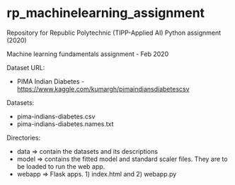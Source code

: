 # rp_machinelearning_assignment

Repository for Republic Polytechnic (TIPP-Applied AI) Python assignment (2020)

Machine learning fundamentals assignment - Feb 2020

Dataset URL: 
- PIMA Indian Diabetes - https://www.kaggle.com/kumargh/pimaindiansdiabetescsv

Datasets:
- pima-indians-diabetes.csv
- pima-indians-diabetes.names.txt

Directories:
- data => contain the datasets and its descriptions
- model => contains the fitted model and standard scaler files.  They are to be loaded to run the web app.
- webapp => Flask apps.  1) index.html and 2) webapp.py
